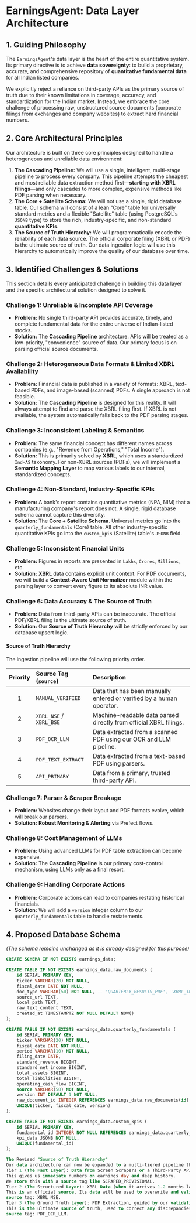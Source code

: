 # EarningsAgent: Data Layer Architecture

## 1. Guiding Philosophy

The `EarningsAgent`'s data layer is the heart of the entire quantitative system. Its primary directive is to achieve **data sovereignty**: to build a proprietary, accurate, and comprehensive repository of **quantitative fundamental data** for all Indian listed companies.

We explicitly reject a reliance on third-party APIs as the primary source of truth due to their known limitations in coverage, accuracy, and standardization for the Indian market. Instead, we embrace the core challenge of processing raw, unstructured source documents (corporate filings from exchanges and company websites) to extract hard financial numbers.

## 2. Core Architectural Principles

Our architecture is built on three core principles designed to handle a heterogeneous and unreliable data environment:

1.  **The Cascading Pipeline:** We will use a single, intelligent, multi-stage pipeline to process every company. This pipeline attempts the cheapest and most reliable data extraction method first—**starting with XBRL filings**—and only cascades to more complex, expensive methods like PDF parsing when necessary.
2.  **The Core + Satellite Schema:** We will not use a single, rigid database table. Our schema will consist of a lean "Core" table for universally standard metrics and a flexible "Satellite" table (using PostgreSQL's `JSONB` type) to store the rich, industry-specific, and non-standard **quantitative KPIs**.
3.  **The Source of Truth Hierarchy:** We will programmatically encode the reliability of each data source. The official corporate filing (XBRL or PDF) is the ultimate source of truth. Our data ingestion logic will use this hierarchy to automatically improve the quality of our database over time.

## 3. Identified Challenges & Solutions

This section details every anticipated challenge in building this data layer and the specific architectural solution designed to solve it.

### Challenge 1: Unreliable & Incomplete API Coverage
* **Problem:** No single third-party API provides accurate, timely, and complete fundamental data for the entire universe of Indian-listed stocks.
* **Solution:** The **Cascading Pipeline** architecture. APIs will be treated as a low-priority, "convenience" source of data. Our primary focus is on parsing official source documents.

### Challenge 2: Heterogeneous Data Formats & Limited XBRL Availability
* **Problem:** Financial data is published in a variety of formats: XBRL, text-based PDFs, and image-based (scanned) PDFs. A single approach is not feasible.
* **Solution:** The **Cascading Pipeline** is designed for this reality. It will always attempt to find and parse the XBRL filing first. If XBRL is not available, the system automatically falls back to the PDF parsing stages.

### Challenge 3: Inconsistent Labeling & Semantics
* **Problem:** The same financial concept has different names across companies (e.g., "Revenue from Operations," "Total Income").
* **Solution:** This is primarily solved by **XBRL**, which uses a standardized `Ind-AS` taxonomy. For non-XBRL sources (PDFs), we will implement a **Semantic Mapping Layer** to map various labels to our internal, standardized concepts.

### Challenge 4: Non-Standard, Industry-Specific KPIs
* **Problem:** A bank's report contains quantitative metrics (NPA, NIM) that a manufacturing company's report does not. A single, rigid database schema cannot capture this diversity.
* **Solution:** The **Core + Satellite Schema**. Universal metrics go into the `quarterly_fundamentals` (Core) table. All other industry-specific quantitative KPIs go into the `custom_kpis` (Satellite) table's `JSONB` field.

### Challenge 5: Inconsistent Financial Units
* **Problem:** Figures in reports are presented in `Lakhs`, `Crores`, `Millions`, etc.
* **Solution:** **XBRL** data contains explicit unit context. For PDF documents, we will build a **Context-Aware Unit Normalizer** module within the parsing layer to convert every figure to its absolute INR value.

### Challenge 6: Data Accuracy & The Source of Truth
* **Problem:** Data from third-party APIs can be inaccurate. The official PDF/XBRL filing is the ultimate source of truth.
* **Solution:** Our **Source of Truth Hierarchy** will be strictly enforced by our database upsert logic.

#### Source of Truth Hierarchy
The ingestion pipeline will use the following priority order.

| Priority | Source Tag (`source`) | Description |
|:---:|:---|:---|
| 1 | `MANUAL_VERIFIED` | Data that has been manually entered or verified by a human operator. |
| 2 | `XBRL_NSE` / `XBRL_BSE` | Machine-readable data parsed directly from official XBRL filings. |
| 3 | `PDF_OCR_LLM` | Data extracted from a scanned PDF using our OCR and LLM pipeline. |
| 4 | `PDF_TEXT_EXTRACT`| Data extracted from a text-based PDF using parsers. |
| 5 | `API_PRIMARY` | Data from a primary, trusted third-party API. |

### Challenge 7: Parser & Scraper Breakage
* **Problem:** Websites change their layout and PDF formats evolve, which will break our parsers.
* **Solution:** **Robust Monitoring & Alerting** via Prefect flows.

### Challenge 8: Cost Management of LLMs
* **Problem:** Using advanced LLMs for PDF table extraction can become expensive.
* **Solution:** The **Cascading Pipeline** is our primary cost-control mechanism, using LLMs only as a final resort.

### Challenge 9: Handling Corporate Actions
* **Problem:** Corporate actions can lead to companies restating historical financials.
* **Solution:** We will add a `version` integer column to our `quarterly_fundamentals` table to handle restatements.

## 4. Proposed Database Schema
*(The schema remains unchanged as it is already designed for this purpose)*
```sql
CREATE SCHEMA IF NOT EXISTS earnings_data;

CREATE TABLE IF NOT EXISTS earnings_data.raw_documents (
    id SERIAL PRIMARY KEY,
    ticker VARCHAR(20) NOT NULL,
    fiscal_date DATE NOT NULL,
    doc_type VARCHAR(50) NOT NULL, -- 'QUARTERLY_RESULTS_PDF', 'XBRL_INSTANCE'
    source_url TEXT,
    local_path TEXT,
    raw_text_content TEXT,
    created_at TIMESTAMPTZ NOT NULL DEFAULT NOW()
);

CREATE TABLE IF NOT EXISTS earnings_data.quarterly_fundamentals (
    id SERIAL PRIMARY KEY,
    ticker VARCHAR(20) NOT NULL,
    fiscal_date DATE NOT NULL,
    period VARCHAR(10) NOT NULL,
    filing_date DATE,
    standard_revenue BIGINT,
    standard_net_income BIGINT,
    total_assets BIGINT,
    total_liabilities BIGINT,
    operating_cash_flow BIGINT,
    source VARCHAR(50) NOT NULL,
    version INT DEFAULT 1 NOT NULL,
    raw_document_id INTEGER REFERENCES earnings_data.raw_documents(id),
    UNIQUE(ticker, fiscal_date, version)
);

CREATE TABLE IF NOT EXISTS earnings_data.custom_kpis (
    id SERIAL PRIMARY KEY,
    fundamental_id INTEGER NOT NULL REFERENCES earnings_data.quarterly_fundamentals(id) ON DELETE CASCADE,
    kpi_data JSONB NOT NULL,
    UNIQUE(fundamental_id)
);

The Revised "Source of Truth Hierarchy"
Our data architecture can now be expanded to a multi-tiered pipeline that ingests and reconciles data from all these sources:
Tier 1 (The Fast Layer): Data from Screen Scrapers or a Third-Party API.
This gives us immediate numbers on earnings day and deep history.
We store this with a source tag like SCRAPED_PROVISIONAL.
Tier 2 (The Structured Layer): XBRL Data (when it arrives 1-2 months later).
This is an official source. Its data will be used to overwrite and validate the provisional Tier 1 data.
source tag: XBRL_NSE.
Tier 3 (The Ground Truth Layer): PDF Extraction, guided by our validation engine and ML model.
This is the ultimate source of truth, used to correct any discrepancies in Tiers 1 and 2.
source tag: PDF_OCR_LLM.